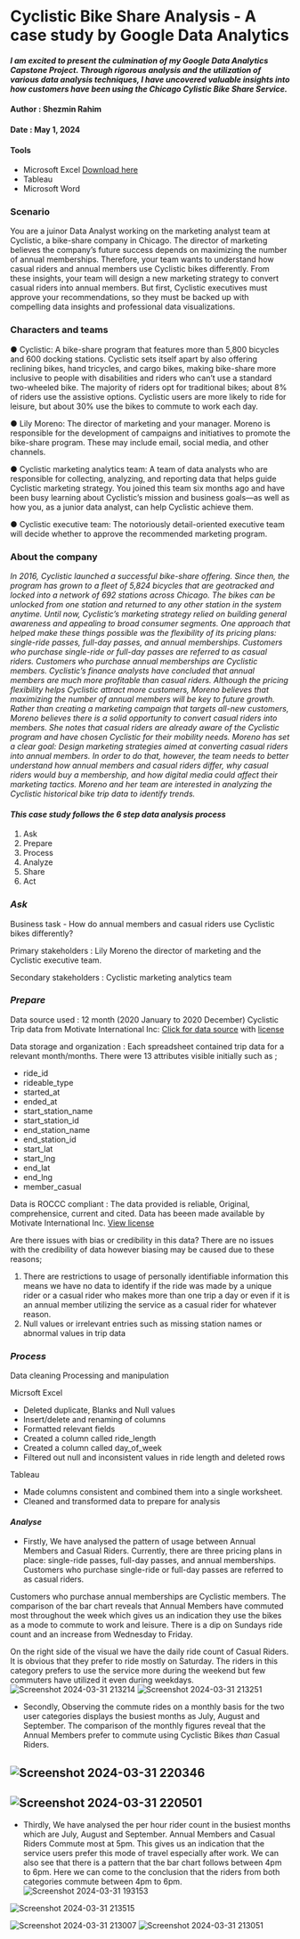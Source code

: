 # Cyclistic Bike Share Analysis - A case study by Google Data Analytics 
#### *I am excited to present the culmination of my Google Data Analytics Capstone Project. Through rigorous analysis and the utilization of various data analysis techniques, I have uncovered valuable insights into how customers have been using the Chicago Cylistic Bike Share Service.*




#### Author     : Shezmin Rahim

#### Date       : May 1, 2024

#### Tools      

- Microsoft Excel [Download here](https://microsoft.com)
- Tableau
- Microsoft Word

### Scenario

You are a juinor Data Analyst working on the marketing analyst team at Cyclistic, a bike-share
company in Chicago. The director of marketing believes the company’s future success
depends on maximizing the number of annual memberships. Therefore, your team wants to
understand how casual riders and annual members use Cyclistic bikes differently. From these
insights, your team will design a new marketing strategy to convert casual riders into annual
members. But first, Cyclistic executives must approve your recommendations, so they must be
backed up with compelling data insights and professional data visualizations.

### Characters and teams
 ● Cyclistic: A bike-share program that features more than 5,800 bicycles and 600
docking stations. Cyclistic sets itself apart by also offering reclining bikes, hand
tricycles, and cargo bikes, making bike-share more inclusive to people with disabilities
and riders who can’t use a standard two-wheeled bike. The majority of riders opt for
traditional bikes; about 8% of riders use the assistive options. Cyclistic users are more
likely to ride for leisure, but about 30% use the bikes to commute to work each day.

 ● Lily Moreno: The director of marketing and your manager. Moreno is responsible for
the development of campaigns and initiatives to promote the bike-share program.
These may include email, social media, and other channels.

● Cyclistic marketing analytics team: A team of data analysts who are responsible for
collecting, analyzing, and reporting data that helps guide Cyclistic marketing strategy.
You joined this team six months ago and have been busy learning about Cyclistic’s
mission and business goals—as well as how you, as a junior data analyst, can help
Cyclistic achieve them.

● Cyclistic executive team: The notoriously detail-oriented executive team will decide
whether to approve the recommended marketing program.

### About the company
*In 2016, Cyclistic launched a successful bike-share offering. Since then, the program has grown
to a fleet of 5,824 bicycles that are geotracked and locked into a network of 692 stations
across Chicago. The bikes can be unlocked from one station and returned to any other station
in the system anytime.
Until now, Cyclistic’s marketing strategy relied on building general awareness and appealing to
broad consumer segments. One approach that helped make these things possible was the
flexibility of its pricing plans: single-ride passes, full-day passes, and annual memberships.
Customers who purchase single-ride or full-day passes are referred to as casual riders.
Customers who purchase annual memberships are Cyclistic members.
Cyclistic’s finance analysts have concluded that annual members are much more profitable
than casual riders. Although the pricing flexibility helps Cyclistic attract more customers,
Moreno believes that maximizing the number of annual members will be key to future growth.
Rather than creating a marketing campaign that targets all-new customers, Moreno believes
there is a solid opportunity to convert casual riders into members. She notes that casual riders
are already aware of the Cyclistic program and have chosen Cyclistic for their mobility needs.
Moreno has set a clear goal: Design marketing strategies aimed at converting casual riders into
annual members. In order to do that, however, the team needs to better understand how
annual members and casual riders differ, why casual riders would buy a membership, and how
digital media could affect their marketing tactics. Moreno and her team are interested in
analyzing the Cyclistic historical bike trip data to identify trends.*

#### *This case study follows the 6 step data analysis process*
1. Ask
2. Prepare
3. Process
4. Analyze
5. Share
6. Act

### *Ask*
Business task - How do annual members and casual riders use Cyclistic bikes differently?

Primary stakeholders : Lily Moreno the director of marketing and the Cyclistic executive team.

Secondary stakeholders : Cyclistic marketing analytics team

### *Prepare*

Data source used : 12 month (2020 January to 2020 December) Cyclistic Trip data from Motivate International Inc: [Click for data source](https://divvy-tripdata.s3.amazonaws.com/index.html) with [license](https://divvybikes.com/data-license-agreement)

Data storage and organization : Each spreadsheet contained trip data for a relevant month/months. There were 13 attributes visible initially such as ;
- ride_id
- rideable_type
- started_at
- ended_at
- start_station_name
- start_station_id
- end_station_name
- end_station_id
- start_lat
- start_lng
- end_lat
- end_lng
- member_casual

Data is ROCCC compliant : The data provided is reliable, Original, comprehensice, current and cited. Data has beeen made available by Motivate International Inc. [View license](https://divvybikes.com/data-license-agreement) 

Are there issues with bias or credibility in this data? There are no issues with the credibility of data however biasing may be caused due to these reasons;

1. There are restrictions to usage of personally identifiable information this means we have no data to identify if the ride was made by a unique rider or a casual rider who makes more than one trip a day or even if it is an annual member utilizing the service as a casual rider for whatever reason.
2. Null values or irrelevant entries such as missing station names or abnormal values in trip data

### *Process*

Data cleaning Processing and manipulation


Micrsoft Excel
- Deleted duplicate, Blanks and Null values
- Insert/delete and renaming of columns
- Formatted relevant fields
- Created a column called ride_length
- Created a column called day_of_week
- Filtered out null and inconsistent values in ride length and deleted rows

Tableau
- Made columns consistent and combined them into a single worksheet.
- Cleaned and transformed data to prepare for analysis


#### *Analyse*


- Firstly, We have analysed the pattern of usage between Annual Members and Casual Riders. Currently, there are three pricing plans in place: single-ride passes, full-day passes, and annual memberships.
Customers who purchase single-ride or full-day passes are referred to as casual riders.


Customers who purchase annual memberships are Cyclistic members. The comparison of the bar chart reveals that Annual Members have commuted most throughout the week which gives us an indication they use the bikes as a mode to commute to work and leisure. There is a dip on Sundays ride count and an increase from Wednesday to Friday.

On the right side of the visual we have the daily ride count of Casual Riders. It is obvious that they prefer to ride mostly on Saturday. The riders in this category prefers to use the service more during the weekend but few commuters have utilized it even during weekdays.
![Screenshot 2024-03-31 213214](https://github.com/AnalystShz/Google_Capstone-Cyclistic-Bike-Share-Analysis/assets/168277622/16771da1-0d3b-40c3-8eca-2be763a990d9)
![Screenshot 2024-03-31 213251](https://github.com/AnalystShz/Google_Capstone-Cyclistic-Bike-Share-Analysis/assets/168277622/322e149f-8f6a-4ceb-b14c-12a8aed534ca)





- Secondly, Observing the commute rides on a monthly basis for the two user categories displays the busiest months as July, August and September. The comparison of the monthly figures reveal that the Annual Members prefer to commute using Cyclistic Bikes *than* Casual Riders. 

## ![Screenshot 2024-03-31 220346](https://github.com/AnalystShz/Google_Capstone-Cyclistic-Bike-Share-Analysis/assets/168277622/9d9d4771-1d9b-4e94-87f2-7b3c4b57a563)
## ![Screenshot 2024-03-31 220501](https://github.com/AnalystShz/Google_Capstone-Cyclistic-Bike-Share-Analysis/assets/168277622/4f5ace15-2f46-43fc-8efd-fd7136856154)




- Thirdly, We have analysed the per hour rider count in the busiest months which are July, August and September. Annual Members and Casual Riders Commute most at 5pm. This gives us an indication that the service users prefer this mode of travel especially after work. We can also see that there is a pattern that the bar chart follows between 4pm to 6pm. Here we can come to the conclusion that the riders from both categories commute between 4pm to 6pm.
![Screenshot 2024-03-31 193153](https://github.com/AnalystShz/Google_Capstone-Cyclistic-Bike-Share-Analysis/assets/168277622/b1500598-2068-44ff-b78b-f321f878daff)


![Screenshot 2024-03-31 213515](https://github.com/AnalystShz/Google_Capstone-Cyclistic-Bike-Share-Analysis/assets/168277622/fe059ba6-1542-40ff-b19a-4a41b00cca00)


![Screenshot 2024-03-31 213007](https://github.com/AnalystShz/Google_Capstone-Cyclistic-Bike-Share-Analysis/assets/168277622/da9b5416-2764-4091-bb9a-adb5bab60126)
![Screenshot 2024-03-31 213051](https://github.com/AnalystShz/Google_Capstone-Cyclistic-Bike-Share-Analysis/assets/168277622/f14ae1bc-f994-414e-aaeb-bbcd645d2730)































